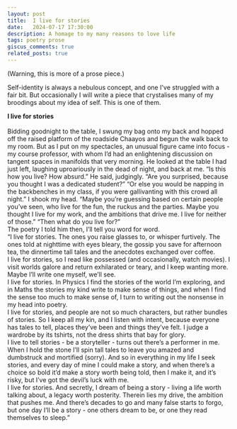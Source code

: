 ```yaml
---
layout: post
title:  I live for stories
date:   2024-07-17 17:30:00
description: A homage to my many reasons to love life
tags: poetry prose
giscus_comments: true
related_posts: true
---
```


<div class="tba">
(Warning, this is more of a prose piece.)
</div>

Self-identity is always a nebulous concept, and one I've struggled with a fair bit. But occasionally I will write a piece that crystalises many of my broodings about my idea of self. This is one of them.

<div class="poem">
<b>I live for stories</b><br><br>Bidding goodnight to the table, I swung my bag onto my back and hopped off the raised platform of the roadside Chaayos and begun the walk back to my room. But as I put on my spectacles, an unusual figure came into focus - my course professor, with whom I’d had an enlightening discussion on tangent spaces in manifolds that very morning. He looked at the table I had just left, laughing uproariously in the dead of night, and back at me. “Is this how you live? How absurd.” He said, judgingly. “Are you surprised, because you thought I was a dedicated student?” “Or else you would be napping in the backbenches in my class, if you were gallivanting with this crowd all night.” I shook my head. “Maybe you’re guessing based on certain people you’ve seen, who live for the fun, the ruckus and the parties. Maybe you thought I live for my work, and the ambitions that drive me. I live for neither of those.” “Then what do you live for?”<br>The poetry I told him then, I’ll tell you word for word.<br>“I live for stories. The ones you raise glasses to, or whisper furtively. The ones told at nighttime with eyes bleary, the gossip you save for afternoon tea, the dinnertime tall tales and the anecdotes exchanged over coffee.<br>I live for stories, so I read like possessed (and occasionally, watch movies). I visit worlds galore and return exhilarated or teary, and I keep wanting more. Maybe I’ll write one myself, we’ll see.<br>I live for stories. In Physics I find the stories of the world I’m exploring, and in Maths the stories my kind write to make sense of things, and when I find the sense too much to make sense of, I turn to writing out the nonsense in my head into poetry.<br>I live for stories, and people are not so much characters, but rather bundles of stories. So I keep all my kin, and I listen with intent, because everyone has tales to tell, places they’ve been and things they’ve felt. I judge a wardrobe by its tshirts, not the dress shirts that bay for glory.<br>I live to tell stories - be a storyteller - turns out there’s a performer in me. When I hold the stone I’ll spin tall tales to leave you amazed and dumbstruck and mortified (sorry). And so in everything in my life I seek stories, and every day of mine I could make a story, and when there’s a choice so bold it’d make a story worth being told, then I make it, and it’s risky, but I’ve got the devil’s luck with me.<br>I live for stories. And secretly, I dream of being a story - living a life worth talking about, a legacy worth posterity. Therein lies my drive, the ambition that pushes me. And there’s decades to go and many false starts to forgo, but one day I’ll be a story - one others dream to be, or one they read themselves to sleep.”<br></div>

